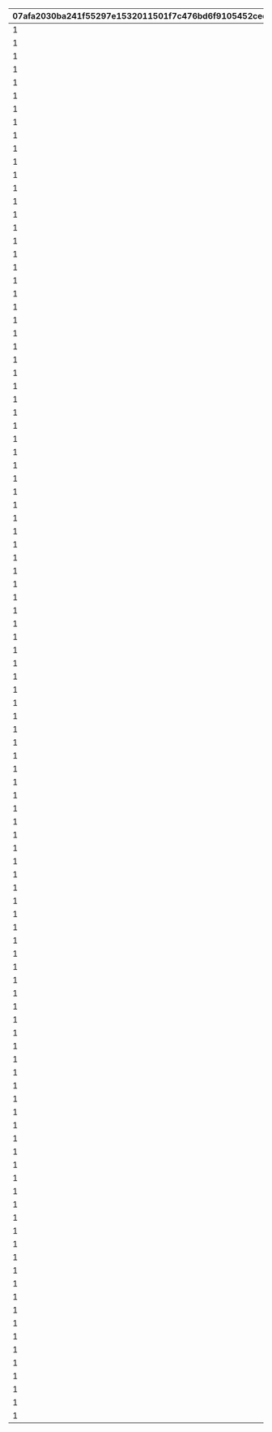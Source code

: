 |07afa2030ba241f55297e1532011501f7c476bd6f9105452cec6a1fe227276e4|49ece901fbb4d641c9470a6be5d2d1012e4a4d168e8603813a3bdd74a4b992a3|4181b6d5706da478a3a4f4b2168eaf6b92e3c1d2ea5f5a786ce1dc3af2d62174|c438a68fa295c1b8c2acc7e1abc3523e57d6a473ce3cf5b863734f16f0efbd81|d523ea548c66aea52a1e558d0e160a9c7ed146c69122e44c1d31ba4e244cbeb9|834b81e356e653d5b57c622d3536fc508bf6227892438ad1baa6935fb589e5eb|614ba8b011bd00528472dba3a8f491a40fc99809435812e73fd4924a6396a886|ad009e4a26220b67355c0ae2d408868c5e212988240ea1de87b7c69db1cf726d|e153bfbced1f929dfa6b57ce0768773dc1d2ae67fafd829137f2d1b028877503|87ef23f4ea03fd30b4dab9a2bcecc61849f4e935e71432a21868b76d4a66f3e0|af0323bd08f890e8645cb80db3805c2f942e4ccca15ca8de772fd57b96eb0f92|7d27723d0f97eae41e1b8364940b3baec01b2a8dee7346990086aa4fdaaca2f7|6f9944673bbd243e22fa0eaace0efa5b374aedd836ba7a63a1d88cca1b2686be|
| --- | --- | --- | --- | --- | --- | --- | --- | --- | --- | --- | --- | --- |
|1|380000|bgm_M33|2030/03/26 14:59:00|380000|2018/03/26 15:00:00|0|10001|1|0|bgm_M33|0|0|
|1|380000|bgm_M99|2030/03/26 14:59:00|380000|2018/04/26 15:00:00|0|10002|2|0|bgm_M99|0|0|
|1|380000|bgm_M107|2030/03/26 14:59:00|380000|2018/05/25 16:00:00|0|10003|3|0|bgm_M107|0|0|
|1|380000|bgm_M113|2030/03/26 14:59:00|380000|2018/06/26 15:00:00|0|10004|4|0|bgm_M113|0|0|
|1|380000|bgm_M121|2030/03/26 14:59:00|380000|2018/07/26 15:00:00|0|10005|5|0|bgm_M121|0|0|
|1|380000|bgm_M128|2030/03/26 14:59:00|380000|2018/08/27 15:00:00|0|10006|6|0|bgm_M128|0|0|
|1|380000|bgm_M135|2030/03/26 14:59:00|380000|2018/09/26 15:00:00|0|10007|7|0|bgm_M135|0|0|
|1|380000|bgm_M162|2030/03/26 14:59:00|380000|2018/10/26 15:00:00|0|10008|8|0|bgm_M162|0|0|
|1|380000|bgm_M171|2030/03/26 14:59:00|380000|2018/11/26 15:00:00|0|10009|9|0|bgm_M171|0|0|
|1|380000|bgm_M182|2030/03/26 14:59:00|380000|2018/12/26 15:00:00|0|10010|10|0|bgm_M182|0|0|
|1|380000|bgm_M189|2030/03/26 14:59:00|380000|2019/01/25 15:00:00|0|10011|11|0|bgm_M189|0|0|
|1|380000|bgm_M206|2030/03/26 14:59:00|380000|2019/02/22 15:00:00|0|10012|12|0|bgm_M206|0|0|
|1|380000|bgm_M215|2030/03/26 14:59:00|380000|2019/03/25 15:00:00|0|10013|13|0|bgm_M215|0|0|
|1|380000|bgm_M33|2030/03/26 14:59:00|380000|2019/04/11 15:00:00|0|10014|14|0|bgm_M33|0|0|
|1|380000|bgm_M223|2030/03/26 14:59:00|380000|2019/04/24 15:00:00|0|10015|15|0|bgm_M223|0|0|
|1|380000|bgm_M99|2030/03/26 14:59:00|380000|2019/05/09 15:00:00|0|10016|16|0|bgm_M99|0|0|
|1|380000||2030/03/26 14:59:00|380000|2019/05/24 15:00:00|0|10017|17|0||0|0|
|1|380000|bgm_M107|2030/03/26 14:59:00|380000|2019/06/10 15:00:00|0|10018|18|0|bgm_M107|0|0|
|1|380000|bgm_M237|2030/03/26 14:59:00|380000|2019/06/25 15:00:00|0|10019|19|0|bgm_M237|0|0|
|1|380000|bgm_M113|2030/03/26 14:59:00|380000|2019/07/08 15:00:00|0|10020|20|0|bgm_M113|0|0|
|1|380000|bgm_M245|2030/03/26 14:59:00|380000|2019/07/25 15:00:00|0|10021|21|0|bgm_M245|0|0|
|1|380000|bgm_M121|2030/03/26 14:59:00|380000|2019/08/08 15:00:00|0|10022|22|0|bgm_M121|0|0|
|1|380000|bgm_M254|2030/03/26 14:59:00|380000|2019/08/26 15:00:00|0|10023|23|0|bgm_M254|0|0|
|1|380000|bgm_M128|2030/03/26 14:59:00|380000|2019/09/09 15:00:00|0|10024|24|0|bgm_M128|0|0|
|1|380000|bgm_M265_Top|2030/03/26 14:59:00|380000|2019/09/24 15:00:00|0|10025|25|0|bgm_M265|0|0|
|1|380000|bgm_M135|2030/03/26 14:59:00|380000|2019/10/10 15:00:00|0|10026|26|0|bgm_M135|0|0|
|1|380000|bgm_M273|2030/03/26 14:59:00|380000|2019/10/25 15:00:00|0|10027|27|0|bgm_M273|0|0|
|1|380000|bgm_M162|2030/03/26 14:59:00|380000|2019/11/08 15:00:00|0|10028|28|0|bgm_M162|0|0|
|1|380000|bgm_M281|2030/03/26 14:59:00|380000|2019/11/25 15:00:00|0|10029|29|0|bgm_M281|0|0|
|1|380000|bgm_M171|2030/03/26 14:59:00|380000|2019/12/09 15:00:00|0|10030|30|0|bgm_M171|0|0|
|1|380000|bgm_M294|2030/03/26 14:59:00|380000|2019/12/25 15:00:00|0|10031|31|0|bgm_M294|0|0|
|1|380000|bgm_M182|2030/03/26 14:59:00|380000|2020/01/14 12:00:00|0|10032|32|0|bgm_M182|0|0|
|1|380000|bgm_M316|2030/03/26 14:59:00|380000|2020/01/24 15:00:00|0|10033|33|0|bgm_M316|0|0|
|1|380000|bgm_M189|2030/03/26 14:59:00|380000|2020/02/10 15:00:00|0|10034|34|0|bgm_M189|0|0|
|1|380000|bgm_M330|2030/03/26 14:59:00|380000|2020/02/25 15:00:00|0|10035|35|0|bgm_M330|0|0|
|1|380000|bgm_M330|2030/03/26 14:59:00|380000|2020/02/25 15:00:00|0|10036|36|0|bgm_M330|0|0|
|1|380000|bgm_M206|2030/03/26 14:59:00|380000|2020/03/12 15:00:00|0|10037|37|0|bgm_M206|0|0|
|1|380000|bgm_M343|2030/03/26 14:59:00|380000|2020/03/24 15:00:00|0|10038|38|0|bgm_M343|0|0|
|1|380000|bgm_M215|2030/03/26 14:59:00|380000|2020/04/10 12:00:00|0|10039|39|0|bgm_M215|0|0|
|1|380000|bgm_M351|2030/03/26 14:59:00|380000|2020/04/24 15:00:00|0|10040|40|0|bgm_M351|0|0|
|1|380000|bgm_M223|2030/03/26 14:59:00|380000|2020/05/10 12:00:00|0|10041|41|0|bgm_M223|0|0|
|1|380000|bgm_M375|2030/03/26 14:59:00|380000|2020/05/25 15:00:00|0|10042|42|0|bgm_M375|0|0|
|1|380000|bgm_M237|2030/03/26 14:59:00|380000|2020/06/08 18:00:00|0|10043|43|0|bgm_M237|0|0|
|1|380000|bgm_M380A|2030/03/26 14:59:00|380000|2020/06/24 15:00:00|0|10044|44|0|bgm_M380A|0|0|
|1|380000|bgm_M393|2030/03/26 14:59:00|380000|2020/07/25 12:00:00|0|10046|45|0|bgm_M393|0|0|
|1|380000|bgm_M245|2030/03/26 14:59:00|380000|2020/07/09 15:00:00|0|10045|46|0|bgm_M245|0|0|
|1|380000|bgm_M254|2030/03/26 14:59:00|380000|2020/08/09 15:00:00|0|10047|47|0|bgm_M254|0|0|
|1|380000|bgm_M403|2030/03/26 14:59:00|380000|2020/08/24 12:00:00|0|10048|48|0|bgm_M403|0|0|
|1|380000|bgm_M265_Top|2030/03/26 14:59:00|380000|2020/09/14 15:00:00|0|10049|49|0|bgm_M265|0|0|
|1|380000|bgm_M413|2030/03/26 14:59:00|380000|2020/09/25 15:00:00|0|10050|50|0|bgm_M413|0|0|
|1|380000|bgm_M421|2030/03/26 14:59:00|380000|2020/10/26 12:00:00|0|10052|52|0|bgm_M421|0|0|
|1|380000|0|2030/03/26 14:59:00|380000|2020/11/06|0|10053|53|0|0|0|0|
|1|380000|bgm_M426|2030/03/26 14:59:00|380000|2020/11/25 15:00:00|0|10054|54|0|bgm_M426|0|0|
|1|380000|bgm_M435|2030/03/26 14:59:00|380000|2020/12/25 15:00:00|0|10056|56|0|bgm_M435|0|0|
|1|380000|bgm_M442A|2030/03/26 14:59:00|380000|2021/01/25 15:00:00|0|10058|58|0|bgm_M442A|0|0|
|1|380000|bgm_M442B|2030/03/26 14:59:00|380000|2021/01/25 15:00:00|0|10059|59|0|bgm_M442B|0|0|
|1|380000|bgm_M451|2030/03/26 14:59:00|380000|2021/02/25 15:00:00|0|10061|61|0|bgm_M451|0|0|
|1|380000|bgm_M457|2030/03/26 14:59:00|380000|2021/03/25 15:00:00|0|10064|64|0|bgm_M457|0|0|
|1|380000|bgm_M467|2030/03/26 14:59:00|380000|2021/04/26 15:00:00|0|10066|66|0|bgm_M467|0|0|
|1|380000|bgm_M478_Lofi|2030/03/26 14:59:00|380000|2021/05/25 15:00:00|0|10068|68|0|bgm_M478|0|0|
|1|380000|bgm_M486|2030/03/26 14:59:00|380000|2021/06/24 15:00:00|0|10070|70|0|bgm_M486|0|0|
|1|380000|bgm_M496|2030/03/26 14:59:00|380000|2021/07/26 15:00:00|0|10072|72|0|bgm_M496|0|0|
|1|380000|bgm_M508|2030/03/26 14:59:00|380000|2021/08/26 15:00:00|0|10074|74|0|bgm_M508|0|0|
|1|380000|bgm_M520|2030/03/26 14:59:00|380000|2021/09/24 15:00:00|0|10076|76|0|bgm_M520|0|0|
|1|380000|bgm_M527|2030/03/26 14:59:00|380000|2021/10/25 18:30:00|0|10078|78|0|bgm_M527|0|0|
|1|380000|bgm_M536|2030/03/26 14:59:00|380000|2021/11/24 15:00:00|0|10080|80|0|bgm_M536|0|0|
|1|380000|bgm_M543|2030/03/26 14:59:00|380000|2021/12/27 18:30:00|0|10082|82|0|bgm_M543|0|0|
|1|380000|bgm_M552|2030/03/26 14:59:00|380000|2022/01/25 15:00:00|0|10084|84|0|bgm_M552|0|0|
|1|380000|bgm_M553|2030/03/26 14:59:00|380000|2022/01/25 15:00:00|0|10085|85|0|bgm_M553|0|0|
|1|380000|bgm_M565|2030/03/26 14:59:00|380000|2022/02/24 15:00:00|0|10088|88|0|bgm_M565|0|0|
|1|380000|bgm_M574|2030/03/26 14:59:00|380000|2022/03/24 15:00:00|0|10090|90|0|bgm_M574|0|0|
|1|380000|bgm_M582|2030/03/26 14:59:00|380000|2022/04/25 15:00:00|0|10092|92|0|bgm_M582|0|0|
|1|380000|bgm_M595|2030/03/26 14:59:00|380000|2022/05/25 15:00:00|0|10094|94|0|bgm_M595|0|0|
|1|380000|bgm_M601|2030/03/26 14:59:00|380000|2022/06/24 15:00:00|0|10096|96|0|bgm_M601|0|0|
|1|380000|bgm_M608|2030/03/26 14:59:00|380000|2022/07/25 15:00:00|0|10098|98|0|bgm_M608|0|0|
|1|380000|bgm_M618|2030/03/26 14:59:00|380000|2022/08/26 15:00:00|0|10100|100|0|bgm_M618|0|0|
|1|380000|bgm_M623|2030/03/26 14:59:00|380000|2022/09/22 15:00:00|0|10102|102|0|bgm_M623|0|0|
|1|380000|bgm_M630|2030/03/26 14:59:00|380000|2022/10/25 15:00:00|0|10104|104|0|bgm_M630|0|0|
|1|380000|bgm_M638|2030/03/26 14:59:00|380000|2022/11/24 15:00:00|0|10106|106|0|bgm_M638|0|0|
|1|380000|bgm_M647|2030/03/26 14:59:00|380000|2022/12/27 15:00:00|0|10108|108|0|bgm_M647|0|0|
|1|380000|bgm_M659|2030/03/26 14:59:00|380000|2023/01/24 15:00:00|0|10110|110|0|bgm_M659|0|0|
|1|380000|bgm_M660|2030/03/26 14:59:00|380000|2023/01/24 15:00:00|0|10111|111|0|bgm_M660|0|0|
|1|380000|bgm_M668|2030/03/26 14:59:00|380000|2023/02/24 15:00:00|0|10114|114|0|bgm_M668|0|0|
|1|380000|bgm_MC017|2030/03/26 14:59:00|380000|2023/03/23 15:00:00|0|10116|116|0|bgm_MC017|0|0|
|1|380000|bgm_MC026|2030/03/26 14:59:00|380000|2023/04/24 19:00:00|0|10118|118|0|bgm_MC026|0|0|
|1|380000|bgm_MC036|2030/03/26 14:59:00|380000|2023/05/26 15:00:00|0|10120|120|0|bgm_MC036|0|0|
|1|380000|bgm_MC046|2030/03/26 14:59:00|380000|2023/06/23 15:00:00|0|10122|122|0|bgm_MC046|0|0|
|1|380000|bgm_MC056|2030/03/26 14:59:00|380000|2023/07/25 15:00:00|0|10124|124|0|bgm_MC056|0|0|
|1|380000|bgm_MC063|2030/03/26 14:59:00|380000|2023/08/25 15:00:00|0|10126|126|0|bgm_MC063|0|0|
|1|380000|bgm_MC075|2030/03/26 14:59:00|380000|2023/09/26 15:00:00|0|10128|128|0|bgm_MC075|0|0|
|1|380000|bgm_MC082|2030/03/26 14:59:00|380000|2023/10/23 15:00:00|0|10130|130|0|bgm_MC082|0|0|
|1|380000|bgm_MC091|2030/03/26 14:59:00|380000|2023/11/24 15:00:00|0|10132|132|0|bgm_MC091|0|0|
|1|380000|bgm_MC099|2030/03/26 14:59:00|380000|2023/12/27 15:00:00|0|10134|134|0|bgm_MC099|0|0|
|1|380000|bgm_MC110|2030/03/26 14:59:00|380000|2024/01/26 15:00:00|0|10136|136|0|bgm_MC110|0|0|
|1|380000|bgm_MC111|2030/03/26 14:59:00|380000|2024/01/26 15:00:00|0|10137|137|0|bgm_MC111|0|0|
|1|380000|bgm_MC124|2030/03/26 14:59:00|380000|2024/02/24 15:00:00|0|10140|140|0|bgm_MC124|0|0|
|1|380000|bgm_MC136|2030/03/26 14:59:00|380000|2024/03/26 15:00:00|0|10142|142|0|bgm_MC136|0|0|
|1|380000|bgm_MC143|2030/03/26 14:59:00|380000|2024/04/27 21:00:00|0|10144|144|0|bgm_MC143|0|0|
|1|380000|bgm_MC147|2030/03/26 14:59:00|380000|2024/05/23 15:00:00|0|10146|146|0|bgm_MC147|0|0|
|1|380000|bgm_MC156|2030/03/26 14:59:00|380000|2024/06/30 12:00:00|0|10148|148|0|bgm_MC156|0|0|
|1|380000|bgm_MC162|2030/03/26 14:59:00|380000|2024/07/26 15:00:00|0|10150|150|0|bgm_MC162|0|0|
|1|380000|bgm_MC172_TitleCall|2030/03/26 14:59:00|380000|2024/08/26 18:00:00|0|10152|152|0|bgm_MC172|0|0|
|1|380000|bgm_MC186|2030/03/26 14:59:00|380000|2024/09/25 15:00:00|0|10154|154|0|bgm_MC186|0|0|
|1|380000|bgm_MC194|2030/03/26 14:59:00|380000|2024/10/25 17:00:00|0|10156|156|0|bgm_MC194|0|0|
|1|380000|bgm_MC213|2030/03/26 14:59:00|380000|2024/11/30 12:00:00|0|10158|158|0|bgm_MC213|0|0|
|1|380000|bgm_MC215B|2030/03/26 14:59:00|380000|2024/12/26 21:00:00|0|10160|160|0|bgm_MC215B|0|0|